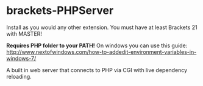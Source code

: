 brackets-PHPServer
==================

Install as you would any other extension. You must have at least Brackets 21 with MASTER! 

**Requires PHP folder to your PATH!** 
On windows you can use this guide: http://www.nextofwindows.com/how-to-addedit-environment-variables-in-windows-7/

A built in web server that connects to PHP via CGI with live dependency reloading.

